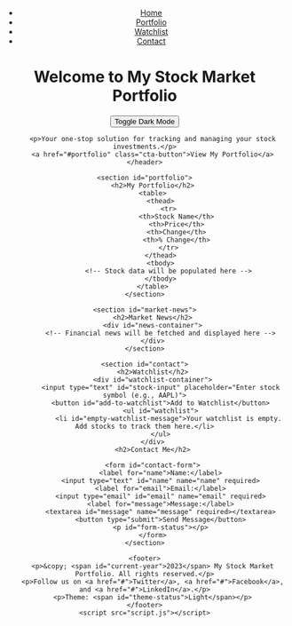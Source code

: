 <!DOCTYPE html>
<html lang="en">
<head>
    <meta charset="UTF-8">
    <meta name="viewport" content="width=device-width, initial-scale=1.0">
    <meta name="description" content="Your one-stop solution for tracking and managing your stock investments.">
    <link rel="stylesheet" href="styles.css">
    <title>Stock Market Portfolio</title>
</head>
<body>
    <header>
        <nav>
            <ul>
                <li><a href="#home">Home</a></li>
                <li><a href="#portfolio">Portfolio</a></li>
                <li><a href="#watchlist">Watchlist</a></li>
                <li><a href="#contact">Contact</a></li>
            </ul>
        </nav>
        <h1>Welcome to My Stock Market Portfolio</h1>
        <button id="dark-mode-toggle" aria-label="Toggle dark mode">Toggle Dark Mode</button>

        <p>Your one-stop solution for tracking and managing your stock investments.</p>
        <a href="#portfolio" class="cta-button">View My Portfolio</a>
    </header>

    <section id="portfolio">
        <h2>My Portfolio</h2>
        <table>
            <thead>
                <tr>
                    <th>Stock Name</th>
                    <th>Price</th>
                    <th>Change</th>
                    <th>% Change</th>
                </tr>
            </thead>
            <tbody>
                <!-- Stock data will be populated here -->
            </tbody>
        </table>
    </section>

    <section id="market-news">
        <h2>Market News</h2>
        <div id="news-container">
            <!-- Financial news will be fetched and displayed here -->
        </div>
    </section>

    <section id="contact">
        <h2>Watchlist</h2>
        <div id="watchlist-container">
            <input type="text" id="stock-input" placeholder="Enter stock symbol (e.g., AAPL)">
            <button id="add-to-watchlist">Add to Watchlist</button>
            <ul id="watchlist">
                <li id="empty-watchlist-message">Your watchlist is empty. Add stocks to track them here.</li>
            </ul>
        </div>
        <h2>Contact Me</h2>

        <form id="contact-form">
            <label for="name">Name:</label>
            <input type="text" id="name" name="name" required>
            <label for="email">Email:</label>
            <input type="email" id="email" name="email" required>
            <label for="message">Message:</label>
            <textarea id="message" name="message" required></textarea>
            <button type="submit">Send Message</button>
            <p id="form-status"></p>
        </form>
    </section>

    <footer>
        <p>&copy; <span id="current-year">2023</span> My Stock Market Portfolio. All rights reserved.</p>
        <p>Follow us on <a href="#">Twitter</a>, <a href="#">Facebook</a>, and <a href="#">LinkedIn</a>.</p>
        <p>Theme: <span id="theme-status">Light</span></p>
    </footer>
    <script src="script.js"></script>
</body>
</html>
